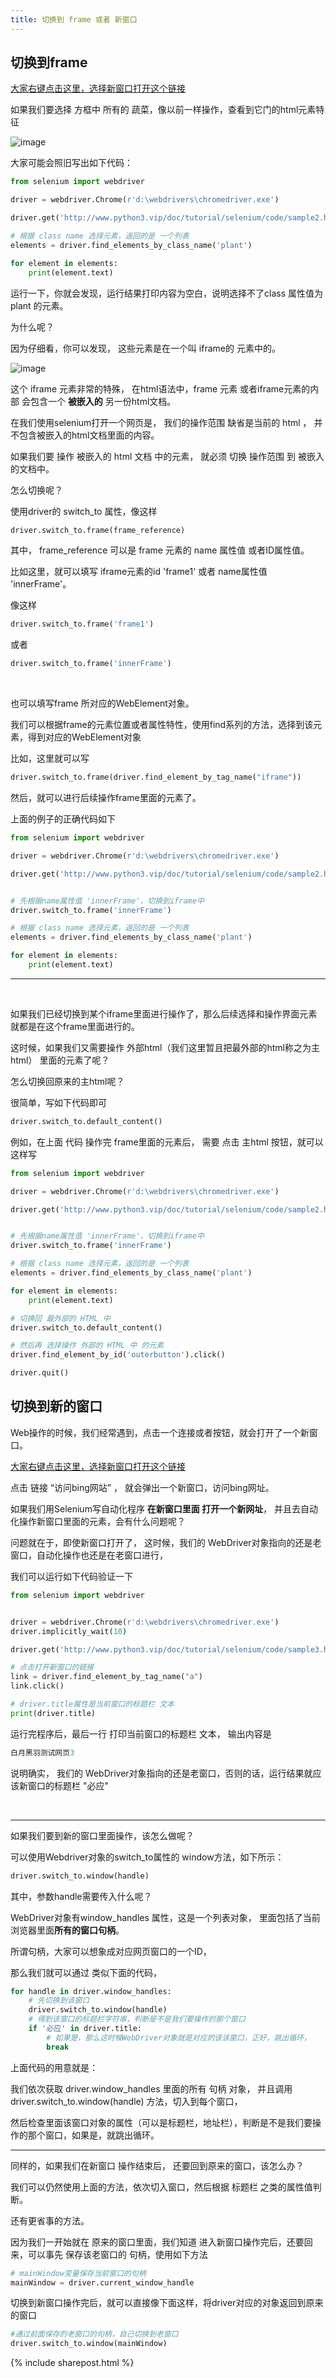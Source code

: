 ```yaml
---
title: 切换到 frame 或者 新窗口
---
```




## 切换到frame


[大家右键点击这里，选择新窗口打开这个链接](/doc/tutorial/selenium/code/sample2.html)


如果我们要选择 方框中 所有的 蔬菜，像以前一样操作，查看到它门的html元素特征

![image](https://user-images.githubusercontent.com/36257654/44899250-d4cde200-ad33-11e8-9abf-e1f24be6fbe3.png)


大家可能会照旧写出如下代码：

```py
from selenium import webdriver

driver = webdriver.Chrome(r'd:\webdrivers\chromedriver.exe')

driver.get('http://www.python3.vip/doc/tutorial/selenium/code/sample2.html')

# 根据 class name 选择元素，返回的是 一个列表
elements = driver.find_elements_by_class_name('plant')

for element in elements:
    print(element.text)
```

运行一下，你就会发现，运行结果打印内容为空白，说明选择不了class 属性值为 plant 的元素。

为什么呢？


因为仔细看，你可以发现， 这些元素是在一个叫 iframe的 元素中的。

![image](https://user-images.githubusercontent.com/36257654/44899479-76edca00-ad34-11e8-9a56-cb4be10fceb5.png)


这个 iframe 元素非常的特殊， 在html语法中，frame 元素 或者iframe元素的内部 会包含一个 **被嵌入的** 另一份html文档。

在我们使用selenium打开一个网页是， 我们的操作范围 缺省是当前的 html ， 并不包含被嵌入的html文档里面的内容。



如果我们要 操作 被嵌入的 html 文档 中的元素， 就必须 切换 操作范围 到 被嵌入的文档中。

怎么切换呢？

使用driver的 switch_to 属性，像这样

```py
driver.switch_to.frame(frame_reference)
```

其中， frame_reference 可以是 frame 元素的 name 属性值 或者ID属性值。

比如这里，就可以填写 iframe元素的id 'frame1' 或者 name属性值 'innerFrame'。

像这样

```py
driver.switch_to.frame('frame1')
```

或者 

```py
driver.switch_to.frame('innerFrame')
```

<br>

也可以填写frame 所对应的WebElement对象。

我们可以根据frame的元素位置或者属性特性，使用find系列的方法，选择到该元素，得到对应的WebElement对象

比如，这里就可以写 

```py
driver.switch_to.frame(driver.find_element_by_tag_name("iframe"))
```

然后，就可以进行后续操作frame里面的元素了。

上面的例子的正确代码如下


```py
from selenium import webdriver

driver = webdriver.Chrome(r'd:\webdrivers\chromedriver.exe')

driver.get('http://www.python3.vip/doc/tutorial/selenium/code/sample2.html')


# 先根据name属性值 'innerFrame'，切换到iframe中
driver.switch_to.frame('innerFrame')

# 根据 class name 选择元素，返回的是 一个列表
elements = driver.find_elements_by_class_name('plant')

for element in elements:
    print(element.text)
```


----

<br>


如果我们已经切换到某个iframe里面进行操作了，那么后续选择和操作界面元素  就都是在这个frame里面进行的。

这时候，如果我们又需要操作 外部html（我们这里暂且把最外部的html称之为主html） 里面的元素了呢？

怎么切换回原来的主html呢？

很简单，写如下代码即可

```py
driver.switch_to.default_content()
```

例如，在上面 代码 操作完 frame里面的元素后， 需要 点击 主html 按钮，就可以这样写


```py
from selenium import webdriver

driver = webdriver.Chrome(r'd:\webdrivers\chromedriver.exe')

driver.get('http://www.python3.vip/doc/tutorial/selenium/code/sample2.html')


# 先根据name属性值 'innerFrame'，切换到iframe中
driver.switch_to.frame('innerFrame')

# 根据 class name 选择元素，返回的是 一个列表
elements = driver.find_elements_by_class_name('plant')

for element in elements:
    print(element.text)

# 切换回 最外部的 HTML 中
driver.switch_to.default_content()

# 然后再 选择操作 外部的 HTML 中 的元素
driver.find_element_by_id('outerbutton').click()

driver.quit()

```



## 切换到新的窗口

Web操作的时候，我们经常遇到，点击一个连接或者按钮，就会打开了一个新窗口。


[大家右键点击这里，选择新窗口打开这个链接](/doc/tutorial/selenium/code/sample3.html)


点击 链接  “访问bing网站” ， 就会弹出一个新窗口，访问bing网址。

如果我们用Selenium写自动化程序 **在新窗口里面 打开一个新网址**， 并且去自动化操作新窗口里面的元素，会有什么问题呢？

问题就在于，即使新窗口打开了， 这时候，我们的 WebDriver对象指向的还是老窗口，自动化操作也还是在老窗口进行，

我们可以运行如下代码验证一下

```py
from selenium import webdriver


driver = webdriver.Chrome(r'd:\webdrivers\chromedriver.exe')
driver.implicitly_wait(10)

driver.get('http://www.python3.vip/doc/tutorial/selenium/code/sample3.html')

# 点击打开新窗口的链接
link = driver.find_element_by_tag_name("a")
link.click()

# driver.title属性是当前窗口的标题栏 文本
print(driver.title)

```

运行完程序后，最后一行 打印当前窗口的标题栏 文本， 输出内容是  

```py
白月黑羽测试网页3
```

说明确实， 我们的 WebDriver对象指向的还是老窗口，否则的话，运行结果就应该新窗口的标题栏 "必应"

<br>

----


如果我们要到新的窗口里面操作，该怎么做呢？

可以使用Webdriver对象的switch_to属性的 window方法，如下所示：

```py
driver.switch_to.window(handle)
```

其中，参数handle需要传入什么呢？

WebDriver对象有window_handles 属性，这是一个列表对象， 里面包括了当前浏览器里面**所有的窗口句柄**。 

所谓句柄，大家可以想象成对应网页窗口的一个ID，

那么我们就可以通过 类似下面的代码，

```py
for handle in driver.window_handles:
    # 先切换到该窗口
    driver.switch_to.window(handle)
    # 得到该窗口的标题栏字符串，判断是不是我们要操作的那个窗口
    if '必应' in driver.title:
        # 如果是，那么这时候WebDriver对象就是对应的该该窗口，正好，跳出循环，
        break
```

上面代码的用意就是：

我们依次获取 driver.window_handles 里面的所有 句柄 对象， 并且调用 
driver.switch_to.window(handle) 方法，切入到每个窗口，

然后检查里面该窗口对象的属性（可以是标题栏，地址栏），判断是不是我们要操作的那个窗口，如果是，就跳出循环。



--------------

同样的，如果我们在新窗口 操作结束后， 还要回到原来的窗口，该怎么办？

我们可以仍然使用上面的方法，依次切入窗口，然后根据 标题栏 之类的属性值判断。

还有更省事的方法。

因为我们一开始就在 原来的窗口里面，我们知道 进入新窗口操作完后，还要回来，可以事先 保存该老窗口的 句柄，使用如下方法


```py
# mainWindow变量保存当前窗口的句柄
mainWindow = driver.current_window_handle
```


切换到新窗口操作完后，就可以直接像下面这样，将driver对应的对象返回到原来的窗口

```py
#通过前面保存的老窗口的句柄，自己切换到老窗口
driver.switch_to.window(mainWindow)
```





{% include sharepost.html %}